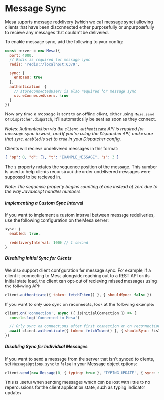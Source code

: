 # Message Sync
Mesa suports message redelivery (which we call message sync) allowing clients that have been disconnected either purposefully or unpurposefully to recieve any messages that couldn't be delivered.

To enable message sync, add the following to your config:
```js
const server = new Mesa({
  port: 4000,
  // Redis is required for message sync
  redis: 'redis://localhost:6379',

  sync: {
    enabled: true
  },
  authentication: {
    // storeConnectedUsers is also required for message sync
    storeConnectedUsers: true
  }
})
```

Now any time a message is sent to an offline client, either using `Mesa.send` or `Dispatcher.dispatch`, it'll automatically be sent as soon as they connect.

*Notes: Authentication via the `client.authenticate` API is required for message sync to work, and if you're using the Dispatcher API, make sure that `sync.enabled` is set to `true` in your Dispatcher config.*

Clients will recieve undelivered messages in this format:
```json
{ "op": 0, "d": {}, "t": "EXAMPLE_MESSAGE", "s": 3 }
```

The `s` property notates the sequence position of the message. This number is used to help clients reconstruct the order undelivered messages were supposed to be recieved in.

*Note: The sequence property begins counting at one instead of zero due to the way JavaScript handles numbers*

##### Implementing a Custom Sync Interval
If you want to implement a custom interval between message redeliveries, use the following configuration on the Mesa server:
```js
sync: {
  enabled: true,

  redeliveryInterval: 1000 // 1 second
}
```

##### Disabling Initial Sync for Clients
We also support client configuration for message sync. For example, if a client is connecting to Mesa alongside reaching out to a REST API on its initial state load, the client can opt-out of recieving missed messages using the following API:
```js
client.authenticate({ token: fetchToken() }, { shouldSync: false })
```

If you want to only use sync on reconnects, look at the following example:
```js
client.on('connection', async ({ isInitialConnection }) => {
  console.log('Connected to Mesa')

  // Only sync on connections after first connection or on reconnections
  await client.authenticate({ token: fetchToken() }, { shouldSync: !isInitialConnection })
})
```

##### Disabling Sync for Individual Messages
If you want to send a message from the server that isn't synced to clients, set `MessageOptions.sync` to `false` in your Message object options:
```js
client.send(new Message(0, { typing: true }, 'TYPING_UPDATE', { sync: false }))
```

This is useful when sending messages which can be lost with little to no repercussions for the client application state, such as typing indicator updates
